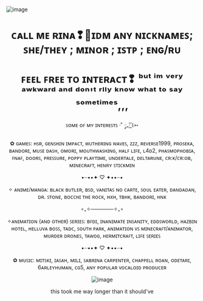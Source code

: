 ![image](https://github.com/user-attachments/assets/22532e6e-f260-4294-9bac-f85266e95304)


<div id="header" align="center">
  <h1>ᴄᴀʟʟ ᴍᴇ ʀɪɴᴀ❢🌸ɪᴅᴍ ᴀɴʏ ɴɪᴄᴋɴᴀᴍᴇꜱ; ꜱʜᴇ/ᴛʜᴇʏ ; ᴍɪɴᴏʀ ; ɪꜱᴛᴘ ; ᴇɴɢ/ʀᴜ </h1>
	<h1>ꜰᴇᴇʟ ꜰʀᴇᴇ ᴛᴏ ɪɴᴛᴇʀᴀᴄᴛ❢ ᵇᵘᵗ ⁱᵐ ᵛᵉʳʸ ᵃʷᵏʷᵃʳᵈ ᵃⁿᵈ ᵈᵒⁿ'ᵗ ʳˡˡʸ ᵏⁿᵒʷ ʷʰᵃᵗ ᵗᵒ ˢᵃʸ ˢᵒᵐᵉᵗⁱᵐᵉˢ,,, </h1>
<div	
  align="center"![image](https://github.com/user-attachments/assets/ded59312-77b8-4460-95fb-8f2fd9bc54c0)
 <h1>ꜱᴏᴍᴇ ᴏꜰ ᴍʏ ɪɴᴛᴇʀᴇꜱᴛꜱ  ·˚ ༘₊· ͟͟͞͞꒰➳

✿ ɢᴀᴍᴇꜱ: ʜꜱʀ, ɢᴇɴꜱʜɪɴ ɪᴍᴘᴀᴄᴛ, ᴡᴜᴛʜᴇʀɪɴɢ ᴡᴀᴠᴇꜱ, ᴢᴢᴢ, ʀᴇᴠᴇʀꜱᴇ1999, ᴘʀᴏꜱᴇᴋᴀ, ʙᴀɴᴅᴏʀɪ, ᴍᴜꜱᴇ ᴅᴀꜱʜ, ᴏᴍᴏʀɪ, ᴍᴏᴜᴛʜᴡᴀꜱʜɪɴɢ, ʜᴀʟꜰ ʟɪꜰᴇ, ʟ4ᴅ2,  ᴘʜᴀꜱᴍᴏᴘʜᴏʙɪᴀ, ꜰɴᴀꜰ, ᴅᴏᴏʀꜱ, ᴘʀᴇꜱꜱᴜʀᴇ, ᴘᴏᴘᴘʏ ᴘʟᴀʏᴛɪᴍᴇ, ᴜɴᴅᴇʀᴛᴀʟᴇ, ᴅᴇʟᴛᴀʀᴜɴᴇ, ᴄʀ:ᴋ/ᴄʀ:ᴏʙ, ᴍɪɴᴇᴄʀᴀꜰᴛ, ʜᴇɴʀʏ ꜱᴛɪᴄᴋᴍɪɴ 

•┈••✦ ♡ ✦••┈•

✧ ᴀɴɪᴍᴇ/ᴍᴀɴɢᴀ: ʙʟᴀᴄᴋ ʙᴜᴛʟᴇʀ, ʙꜱᴅ, ᴠᴀɴɪᴛᴀꜱ ɴᴏ ᴄᴀʀᴛᴇ, ꜱᴏᴜʟ ᴇᴀᴛᴇʀ, ᴅᴀɴᴅᴀᴅᴀɴ, ᴅʀ. ꜱᴛᴏɴᴇ, ʙᴏᴄᴄʜɪ ᴛʜᴇ ʀᴏᴄᴋ, ʜxʜ, ᴛʙʜᴋ, ʙᴀɴᴅᴏʀɪ, ʜɴᴋ

∘₊✧──────✧₊∘

✧ᴀɴɪᴍᴀᴛɪᴏɴ (ᴀɴᴅ ᴏᴛʜᴇʀ) ꜱᴇʀɪᴇꜱ: ʙꜰᴅɪ, ɪɴᴀɴɪᴍᴀᴛᴇ ɪɴꜱᴀɴɪᴛʏ, ᴇᴅᴅꜱᴡᴏʀʟᴅ, ʜᴀᴢʙɪɴ ʜᴏᴛᴇʟ, ʜᴇʟʟᴜᴠᴀ ʙᴏꜱꜱ, ᴛᴀᴅᴄ, ꜱᴏᴜᴛʜ ᴘᴀʀᴋ, ᴀɴɪᴍᴀᴛɪᴏɴ ᴠꜱ ᴍɪɴᴇᴄʀᴀꜰᴛ/ᴀɴɪᴍᴀᴛᴏʀ, ᴍᴜʀᴅᴇʀ ᴅʀᴏɴᴇꜱ, ᴛᴀᴡᴏɢ, ʜᴇʀᴍɪᴛᴄʀᴀꜰᴛ, ʟɪꜰᴇ ꜱᴇʀɪᴇꜱ

•┈••✦ ♡ ✦••┈•

✿ ᴍᴜꜱɪᴄ: ᴍɪᴛꜱᴋɪ, ɪᴀꜱᴀʜ, ᴍɪʟɪ, ꜱᴀʙʀɪɴᴀ ᴄᴀʀᴘᴇɴᴛᴇʀ, ᴄʜᴀᴘᴘᴇʟʟ ʀᴏᴀɴ, ᴏᴅᴇᴛᴀʀɪ, 6ᴀʀʟᴇʏʜᴜᴍᴀɴ, ᴄɢ5, ᴀɴʏ ᴘᴏᴘᴜʟᴀʀ ᴠᴏᴄᴀʟᴏɪᴅ ᴘʀᴏᴅᴜᴄᴇʀ</h1>

</div>

 
 
![image](https://github.com/user-attachments/assets/37bd4df0-9031-4874-b2be-18bcb8146274)

this took me way longer than it should've

